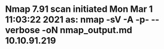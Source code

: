 # Nmap 7.91 scan initiated Mon Mar  1 11:03:22 2021 as: nmap -sV -A -p- --verbose -oN nmap_output.md 10.10.91.219
